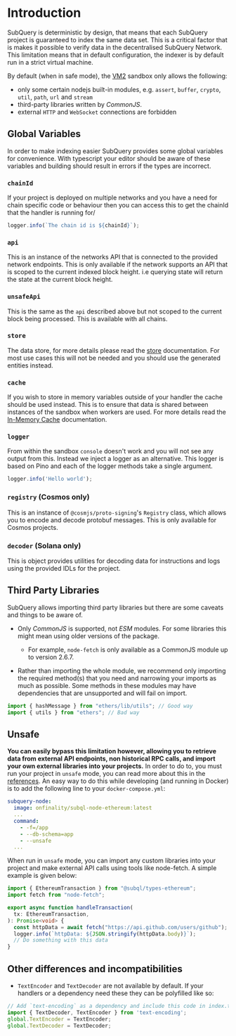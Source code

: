 # Introduction

SubQuery is deterministic by design, that means that each SubQuery project is guaranteed to index the same data set. This is a critical factor that is makes it possible to verify data in the decentralised SubQuery Network. This limitation means that in default configuration, the indexer is by default run in a strict virtual machine.

By default (when in safe mode), the [VM2](https://www.npmjs.com/package/vm2) sandbox only allows the following:

- only some certain nodejs built-in modules, e.g. `assert`, `buffer`, `crypto`, `util`, `path`, `url` and `stream`
- third-party libraries written by _CommonJS_.
- external `HTTP` and `WebSocket` connections are forbidden

## Global Variables

In order to make indexing easier SubQuery provides some global variables for convenience. With typescript your editor should be aware of these variables and building should result in errors if the types are incorrect.

### `chainId`

If your project is deployed on multiple networks and you have a need for chain specific code or behaviour then you can access this to get the chainId that the handler is running for/

```ts
logger.info(`The chain id is ${chainId}`);
````

### `api`

This is an instance of the networks API that is connected to the provided network endpoints.
This is only available if the network supports an API that is scoped to the current indexed block height. i.e querying state will return the state at the current block height.


### `unsafeApi`

This is the same as the `api` described above but not scoped to the current block being processed. This is available with all chains.

### `store`

The data store, for more details please read the [store](./store.md) documentation. For most use cases this will not be needed and you should use the generated entities instead.

### `cache`

If you wish to store in memory variables outside of your handler the cache should be used instead. This is to ensure that data is shared between instances of the sandbox when workers are used. For more details read the [In-Memory Cache](./cache.md) documentation.

### `logger`

From within the sandbox `console` doesn't work and you will not see any output from this. Instead we inject a logger as an alternative. This logger is based on Pino and each of the logger methods take a single argument.

```ts
logger.info('Hello world');
```

### `registry` (Cosmos only)

This is an instance of `@cosmjs/proto-signing`'s `Registry` class, which allows you to encode and decode protobuf messages. This is only available for Cosmos projects.

### `decoder` (Solana only)

This is object provides utilities for decoding data for instructions and logs using the provided IDLs for the project.

## Third Party Libraries

SubQuery allows importing third party libraries but there are some caveats and things to be aware of.

* Only _CommonJS_ is supported, not _ESM_ modules. For some libraries this might mean using older versions of the package.
  - For example, `node-fetch` is only available as a CommonJS module up to version 2.6.7.

* Rather than importing the whole module, we recommend only importing the required method(s) that you need and narrowing your imports as much as possible. Some methods in these modules may have dependencies that are unsupported and will fail on import.

```ts
import { hashMessage } from "ethers/lib/utils"; // Good way
import { utils } from "ethers"; // Bad way
```

## Unsafe

**You can easily bypass this limitation however, allowing you to retrieve data from external API endpoints, non historical RPC calls, and import your own external libraries into your projects.** In order to do to, you must run your project in `unsafe` mode, you can read more about this in the [references](../../../run_publish/references.md#unsafe-node-service). An easy way to do this while developing (and running in Docker) is to add the following line to your `docker-compose.yml`:

```yml
subquery-node:
  image: onfinality/subql-node-ethereum:latest
  ...
  command:
    - -f=/app
    - --db-schema=app
    - --unsafe
  ...
```

When run in `unsafe` mode, you can import any custom libraries into your project and make external API calls using tools like node-fetch. A simple example is given below:

```ts
import { EthereumTransaction } from "@subql/types-ethereum";
import fetch from "node-fetch";

export async function handleTransaction(
  tx: EthereumTransaction,
): Promise<void> {
  const httpData = await fetch("https://api.github.com/users/github");
  logger.info(`httpData: ${JSON.stringify(httpData.body)}`);
  // Do something with this data
}
```


## Other differences and incompatibilities

* `TextEncoder` and `TextDecoder` are not available by default. If your handlers or a dependency need these they can be polyfilled like so:
```ts
// Add `text-encoding` as a dependency and include this code in index.ts before any other imports
import { TextDecoder, TextEncoder } from 'text-encoding';
global.TextEncoder = TextEncoder;
global.TextDecoder = TextDecoder;
```
